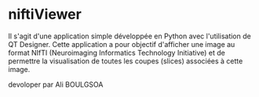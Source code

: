 # niftiViewer
Il s'agit d'une application simple développée en Python avec l'utilisation de QT Designer. Cette application a pour objectif d'afficher une image au format NIfTI (Neuroimaging Informatics Technology Initiative) et de permettre la visualisation de toutes les coupes (slices) associées à cette image. 

devoloper par Ali BOULGSOA
